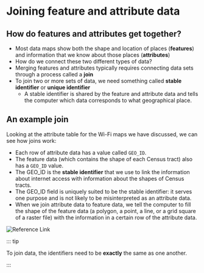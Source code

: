 # Joining feature and attribute data

## How do features and attributes get together?

* Most data maps show both the shape and location of places (**features**) and information that we know about those places (**attributes**)
* How do we connect these two different types of data?
* Merging features and attributes typically requires connecting data sets through a process called a **join**
* To join two or more sets of data, we need something called **stable identifier** or **unique identifier**
    * A stable identifier is shared by the feature and attribute data and tells the computer which data corresponds to what geographical place.

## An example join

Looking at the attribute table for the Wi-Fi maps we have discussed, we can see how joins work:

* Each row of attribute data has a value called `GEO_ID`.
* The feature data (which contains the shape of each Census tract) also has a `GEO_ID` value.
* The GEO_ID is the **stable identifier** that we use to link the information about internet access with information about the shapes of Census tracts.
* The GEO_ID field is uniquely suited to be the stable identifier: it serves one purpose and is not likely to be misinterpreted as an attribute data.
* When we join attribute data to feature data, we tell the computer to fill the shape of the feature data (a polygon, a point, a line, or a grid square of a raster file) with the information in a certain row of the attribute data.

![Reference Link](https://i.imgur.com/ixxu4VB.png)

::: tip

To join data, the identifiers need to be **exactly** the same as one another.

:::

<Quizlet
	title="Check yourself"
	:questions="[
		{text: 'You have some feature data of states where each state is defined by its abbrevation (e.g., MA). You also have an attribute table where each state is defined by its name (e.g., Massachusetts). Could we join these two data sets in their current format?',
		answers: [
			{text: 'Yes'},
			{text: 'No', correct: true}
		]}
	]"
/>
